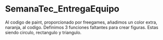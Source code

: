 # SemanaTec_EntregaEquipo
Al codigo de paint, proporcionado por freegames, añadimos un color extra, naranja, al codigo.
Definimos 3 funciones faltantes para crear figuras. Estas siendo circulo, rectangulo y triangulo.
